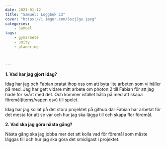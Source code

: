 ```yaml
---
date: 2021-01-12
title: "Samuel: Loggbok 13"
cover: "https://i.imgur.com/SszjJgu.jpeg"
categories: 
    - Samuel
tags:
    - gymarbete
    - unity
    - planering



---
```


**1. Vad har jag gjort idag?**

Idag har jag och Fabian pratat ihop oss om att byta lite arbeten som vi håller på med. Jag har gett vidare mitt arbete om photon 2 till Fabian för att jag hade för svårt med det. Och kommer istället hålla på med att skapa föremål(items/vapen osv) till spelet. 

Idag har jag kollat på det stora projektet på github där Fabian har arbetat för det mesta för att se var och hur jag ska lägga till och skapa fler föremål.

**2. Vad ska jag göra nästa gång?**

Nästa gång ska jag jobba mer det att kolla vad för föremål som måste läggas till och hur jag ska göra det smidigast i projektet.
